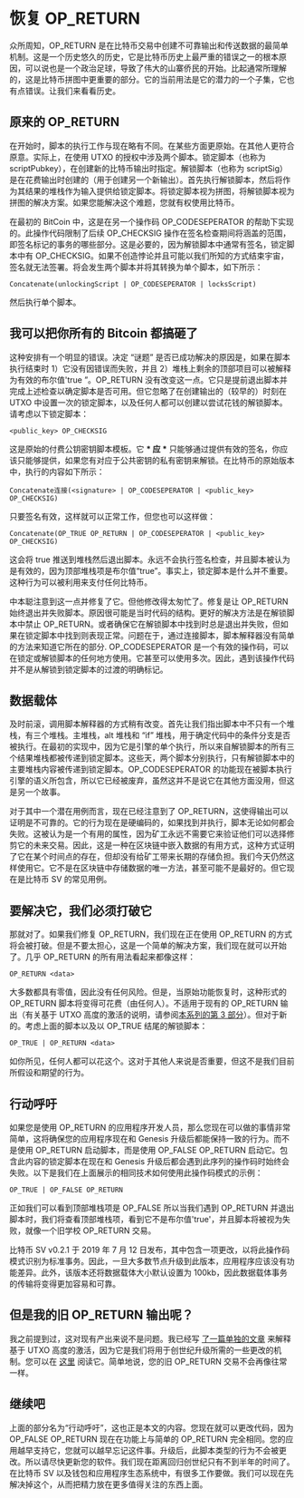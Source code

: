 # 恢复 OP_RETURN

众所周知，OP\_RETURN 是在比特币交易中创建不可靠输出和传送数据的最简单机制。这是一个历史悠久的历史，它是比特币历史上最严重的错误之一的根本原因，可以说也是一个政治足球，导致了伟大的山寨侨民的开始。比起通常所理解的，这是比特币拼图中更重要的部分。它的当前用法是它的潜力的一个子集，它也有点错误。让我们来看看历史。

## 原来的 OP\_RETURN

在开始时，脚本的执行工作与现在略有不同。在某些方面更原始。在其他人更符合原意。实际上，在使用 UTXO 的授权中涉及两个脚本。锁定脚本（也称为 scriptPubkey），在创建新的比特币输出时指定。解锁脚本（也称为 scriptSig）是在花费输出时创建的（用于创建另一个新输出）。首先执行解锁脚本，然后将作为其结果的堆栈作为输入提供给锁定脚本。将锁定脚本视为拼图，将解锁脚本视为拼图的解决方案。如果您能解决这个难题，您就有权使用比特币。

在最初的 BitCoin 中，这是在另一个操作码 OP\_CODESEPERATOR 的帮助下实现的。此操作代码限制了后续 OP\_CHECKSIG 操作在签名检查期间将涵盖的范围，即签名标记的事务的哪些部分。这是必要的，因为解锁脚本中通常有签名，锁定脚本中有 OP\_CHECKSIG。如果不创造悖论并且可能以我们所知的方式结束宇宙，签名就无法签署。将会发生两个脚本并将其转换为单个脚本，如下所示：

    Concatenate(unlockingScript | OP_CODESEPERATOR | locksScript)

然后执行单个脚本。

## 我可以把你所有的 Bitcoin 都搞砸了

这种安排有一个明显的错误。决定 “谜题” 是否已成功解决的原因是，如果在脚本执行结束时 1）它没有因错误而失败，并且 2）堆栈上剩余的顶部项目可以被解释为有效的布尔值'true ”。OP\_RETURN 没有改变这一点。它只是提前退出脚本并完成上述检查以确定脚本是否可用。但它忽略了在创建输出的（较早的）时刻在 UTXO 中设置一次的锁定脚本，以及任何人都可以创建以尝试花钱的解锁脚本。请考虑以下锁定脚本：

    <public_key> OP_CHECKSIG

这是原始的付费公钥密钥脚本模板。它 **\* 应 \*** 只能够通过提供有效的签名，你应该只能够提供，如果您有对应于公共密钥的私有密钥来解锁。在比特币的原始版本中，执行的内容如下所示：

    Concatenate连接(<signature> | OP_CODESEPERATOR | <public_key> OP_CHECKSIG)

只要签名有效，这样就可以正常工作，但您也可以这样做：

    Concatenate(OP_TRUE OP_RETURN | OP_CODESEPERATOR | <public_key> OP_CHECKSIG)

这会将 true 推送到堆栈然后退出脚本。永远不会执行签名检查，并且脚本被认为是有效的，因为顶部堆栈项是布尔值“true”。事实上，锁定脚本是什么并不重要。这种行为可以被利用来支付任何比特币。

中本聪注意到这一点并修复了它。但他修改得太匆忙了。修复是让 OP\_RETURN 始终退出并失败脚本。原因很可能是当时代码的结构。更好的解决方法是在解锁脚本中禁止 OP\_RETURN。或者确保它在解锁脚本中找到时总是退出并失败，但如果在锁定脚本中找到则表现正常。问题在于，通过连接脚本，脚本解释器没有简单的方法来知道它所在的部分. OP\_CODESEPERATOR 是一个有效的操作码，可以在锁定或解锁脚本的任何地方使用。它甚至可以使用多次。因此，遇到该操作代码并不是从解锁到锁定脚本的过渡的明确标记。

## 数据载体

及时前滚，调用脚本解释器的方式稍有改变。首先让我们指出脚本中不只有一个堆栈，有三个堆栈。主堆栈，alt 堆栈和 “if” 堆栈，用于确定代码中的条件分支是否被执行。在最初的实现中，因为它是引擎的单个执行，所以来自解锁脚本的所有三个结果堆栈都被传递到锁定脚本。这些天，两个脚本分别执行，只有解锁脚本中的主要堆栈内容被传递到锁定脚本。OP\_CODESEPERATOR 的功能现在被脚本执行引擎的语义所包含，所以它已经被废弃，虽然这并不是说它在其他方面没用，但这是另一个故事。

对于其中一个潜在用例而言，现在已经注意到了 OP\_RETURN，这使得输出可以证明是不可靠的。它的行为现在是硬编码的，如果找到并执行，脚本无论如何都会失败。这被认为是一个有用的属性，因为矿工永远不需要它来验证他们可以选择修剪它的未来交易。因此，这是一种在区块链中嵌入数据的有用方式，这种方式证明了它在某个时间点的存在，但却没有给矿工带来长期的存储负担。我们今天仍然这样使用它。它不是在区块链中存储数据的唯一方法，甚至可能不是最好的。但它现在是比特币 SV 的常见用例。

## 要解决它，我们必须打破它

那就对了。如果我们修复 OP\_RETURN，我们现在正在使用 OP\_RETURN 的方式将会被打破。但是不要太担心，这是一个简单的解决方案，我们现在就可以开始了。几乎 OP\_RETURN 的所有用法看起来都像这样：

    OP_RETURN <data>

大多数都具有零值，因此没有任何风险。但是，当原始功能恢复时，这种形式的 OP\_RETURN 脚本将变得可花费（由任何人）。不适用于现有的 OP\_RETURN 输出（有关基于 UTXO 高度的激活的说明，请参阅[本系列的第 3 部分](https://bitcoinsv.io/2019/07/26/utxo-height-based-activation-roadmap-to-genesis-part-3/)）。但对于新的。考虑上面的脚本以及以 OP\_TRUE 结尾的解锁脚本：

    OP_TRUE | OP_RETURN <data>

如你所见，任何人都可以花这个。这对于其他人来说是否重要，但这不是我们目前所假设和期望的行为。

## 行动呼吁

如果您是使用 OP\_RETURN 的应用程序开发人员，那么您现在可以做的事情非常简单，这将确保您的应用程序现在和 Genesis 升级后都能保持一致的行为。而不是使用 OP\_RETURN 启动脚本，而是使用 OP\_FALSE OP\_RETURN 启动它。包含此内容的锁定脚本在现在和 Genesis 升级后都会遇到此序列的操作码时始终会失败。以下是我们在上面展示的相同技术如何使用此操作码模式的示例：

    OP_TRUE | OP_FALSE OP_RETURN

正如我们可以看到顶部堆栈项是 OP\_FALSE 所以当我们遇到 OP\_RETURN 并退出脚本时，我们将查看顶部堆栈项，看到它不是布尔值'true'，并且脚本将被视为失败，就像一个旧学校 OP\_RETURN 交易。

比特币 SV v0.2.1 于 2019 年 7 月 12 日发布，其中包含一项更改，以将此操作码模式识别为标准事务。因此，一旦大多数节点升级到此版本，应用程序应该没有功能差异。此外，该版本还将数据载体大小默认设置为 100kb，因此数据载体事务的传输将变得更加容易和可靠。

## 但是我的旧 OP\_RETURN 输出呢？

我之前提到过，这对现有产出来说不是问题。我已经写 [了一篇单独的文章](https://bitcoinsv.io/2019/07/26/utxo-height-based-activation-roadmap-to-genesis-part-3/) 来解释基于 UTXO 高度的激活，因为它是我们将用于创世纪升级所需的一些更改的机制。您可以在 [这里](https://bitcoinsv.io/2019/07/26/utxo-height-based-activation-roadmap-to-genesis-part-3/) 阅读它。简单地说，您的旧 OP\_RETURN 交易不会再像往常一样。

## 继续吧

上面的部分名为“行动呼吁”，这也正是本文的内容。您现在就可以更改代码，因为 OP\_FALSE OP\_RETURN 现在在功能上与简单的 OP\_RETURN 完全相同。您的应用越早支持它，您就可以越早忘记这件事。升级后，此脚本类型的行为不会被更改。所以请尽快更新您的软件。我们现在距离回归创世纪只有不到半年的时间了。在比特币 SV 以及钱包和应用程序生态系统中，有很多工作要做。我们可以现在先解决掉这个，从而把精力放在更多值得关注的东西上面。



